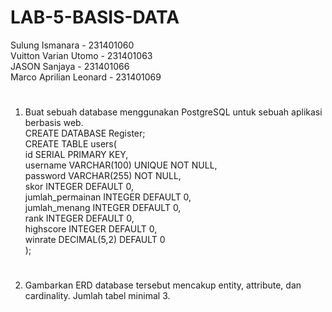 # LAB-5-BASIS-DATA
Sulung Ismanara        - 231401060 <br>
Vuitton Varian Utomo   - 231401063 <br>
JASON Sanjaya          - 231401066 <br>
Marco Aprilian Leonard - 231401069 <br>
#
1. Buat sebuah database menggunakan PostgreSQL untuk sebuah aplikasi berbasis web. <br>
CREATE DATABASE Register;                  <br>
CREATE TABLE users(                        <br>
    id SERIAL PRIMARY KEY,                 <br>
    username VARCHAR(100) UNIQUE NOT NULL, <br>
    password VARCHAR(255) NOT NULL,        <br>
    skor INTEGER DEFAULT 0,                <br>
    jumlah_permainan INTEGER DEFAULT 0,    <br>
    jumlah_menang INTEGER DEFAULT 0,       <br>
    rank INTEGER DEFAULT 0,                <br>
    highscore INTEGER DEFAULT 0,           <br>
    winrate DECIMAL(5,2) DEFAULT 0         <br>
);                                         <br>
#
2. Gambarkan ERD database tersebut mencakup entity, attribute, dan cardinality. Jumlah tabel minimal 3.
